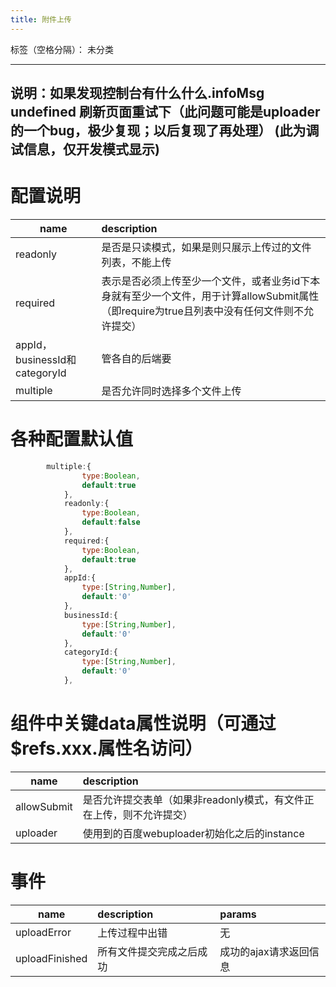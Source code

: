 ```yaml
---
title: 附件上传
---
```


标签（空格分隔）： 未分类

---

## 说明：如果发现控制台有什么什么.infoMsg undefined 刷新页面重试下（此问题可能是uploader的一个bug，极少复现；以后复现了再处理） (此为调试信息，仅开发模式显示)

# 配置说明
| name          | description              |
| ------------- |:------------------------|
|readonly|是否是只读模式，如果是则只展示上传过的文件列表，不能上传|
|required|表示是否必须上传至少一个文件，或者业务id下本身就有至少一个文件，用于计算allowSubmit属性（即require为true且列表中没有任何文件则不允许提交）|
|appId，businessId和categoryId|管各自的后端要|
|multiple|是否允许同时选择多个文件上传|

# 各种配置默认值
```javascript
        multiple:{
                type:Boolean,
                default:true
            },
            readonly:{
                type:Boolean,
                default:false
            },
            required:{
                type:Boolean,
                default:true
            },
            appId:{
                type:[String,Number],
                default:'0'
            },
            businessId:{
                type:[String,Number],
                default:'0'
            },
            categoryId:{
                type:[String,Number],
                default:'0'
            },
```





# 组件中关键data属性说明（可通过$refs.xxx.属性名访问）
| name          | description              |
| ------------- |:------------------------|
|allowSubmit|是否允许提交表单（如果非readonly模式，有文件正在上传，则不允许提交）|
|uploader|使用到的百度webuploader初始化之后的instance|

# 事件
| name          | description              |params|
| ------------- |:------------------------|:------------------------|
|uploadError|上传过程中出错|无|
|uploadFinished|所有文件提交完成之后成功|成功的ajax请求返回信息||




